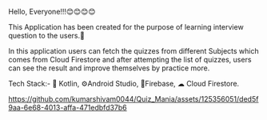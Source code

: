 Hello, Everyone!!!😊😊😊😊

This Application has been created for the purpose of learning interview question to the  users.🚀

In this application users can fetch the quizzes from different  Subjects which comes from Cloud Firestore
and after attempting the list of quizzes, users can see the result and improve themselves by practice more.


Tech Stack:- 
💯 Kotlin,
⚙️Android Studio, 
🚀Firebase,
☁ Cloud Firestore.

https://github.com/kumarshivam0044/Quiz_Mania/assets/125356051/ded5f9aa-6e68-4013-affa-471edbfd37b6

